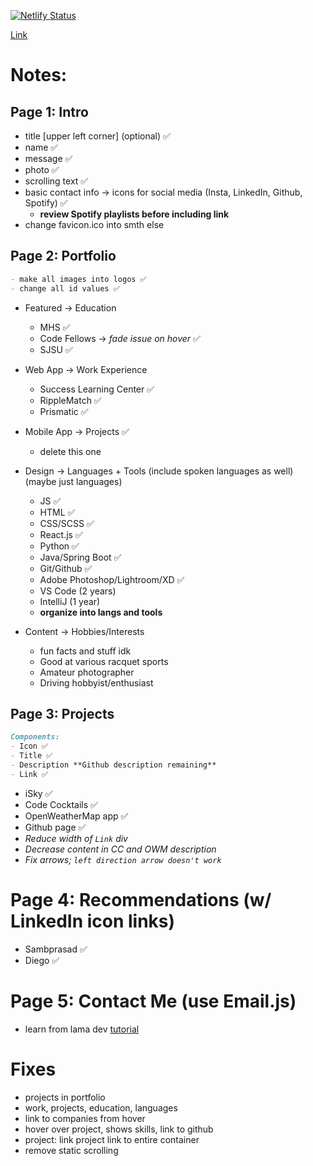 <!-- # Getting Started with Create React App

This project was bootstrapped with [Create React App](https://github.com/facebook/create-react-app).

## Available Scripts

In the project directory, you can run:

### `npm start`

Runs the app in the development mode.\
Open [http://localhost:3000](http://localhost:3000) to view it in your browser.

The page will reload when you make changes.\
You may also see any lint errors in the console.

### `npm test`

Launches the test runner in the interactive watch mode.\
See the section about [running tests](https://facebook.github.io/create-react-app/docs/running-tests) for more information.

### `npm run build`

Builds the app for production to the `build` folder.\
It correctly bundles React in production mode and optimizes the build for the best performance.

The build is minified and the filenames include the hashes.\
Your app is ready to be deployed!

See the section about [deployment](https://facebook.github.io/create-react-app/docs/deployment) for more information.

### `npm run eject`

**Note: this is a one-way operation. Once you `eject`, you can't go back!**

If you aren't satisfied with the build tool and configuration choices, you can `eject` at any time. This command will remove the single build dependency from your project.

Instead, it will copy all the configuration files and the transitive dependencies (webpack, Babel, ESLint, etc) right into your project so you have full control over them. All of the commands except `eject` will still work, but they will point to the copied scripts so you can tweak them. At this point you're on your own.

You don't have to ever use `eject`. The curated feature set is suitable for small and middle deployments, and you shouldn't feel obligated to use this feature. However we understand that this tool wouldn't be useful if you couldn't customize it when you are ready for it.

## Learn More

You can learn more in the [Create React App documentation](https://facebook.github.io/create-react-app/docs/getting-started).

To learn React, check out the [React documentation](https://reactjs.org/).

### Code Splitting

This section has moved here: [https://facebook.github.io/create-react-app/docs/code-splitting](https://facebook.github.io/create-react-app/docs/code-splitting)

### Analyzing the Bundle Size

This section has moved here: [https://facebook.github.io/create-react-app/docs/analyzing-the-bundle-size](https://facebook.github.io/create-react-app/docs/analyzing-the-bundle-size)

### Making a Progressive Web App

This section has moved here: [https://facebook.github.io/create-react-app/docs/making-a-progressive-web-app](https://facebook.github.io/create-react-app/docs/making-a-progressive-web-app)

### Advanced Configuration

This section has moved here: [https://facebook.github.io/create-react-app/docs/advanced-configuration](https://facebook.github.io/create-react-app/docs/advanced-configuration)

### Deployment

This section has moved here: [https://facebook.github.io/create-react-app/docs/deployment](https://facebook.github.io/create-react-app/docs/deployment)

### `npm run build` fails to minify

This section has moved here: [https://facebook.github.io/create-react-app/docs/troubleshooting#npm-run-build-fails-to-minify](https://facebook.github.io/create-react-app/docs/troubleshooting#npm-run-build-fails-to-minify) -->

[![Netlify Status](https://api.netlify.com/api/v1/badges/075cb6b3-5034-43fa-aec6-017a6518dcb5/deploy-status)](https://app.netlify.com/sites/anvayb/deploys)

[Link](anvayb.netlify.app)

# Notes:

<!-- make sure to cover main points from [this](https://jonathanlu.herokuapp.com/) -->

## Page 1: Intro
- title [upper left corner] (optional) ✅
- name ✅
- message ✅
- photo ✅
- scrolling text ✅
- basic contact info -> icons for social media (Insta, LinkedIn, Github, Spotify) ✅
  - **review Spotify playlists before including link**
- change favicon.ico into smth else
<!-- use healing from Lightroom to lessen face blemishes -->

## Page 2: Portfolio 
```md
- make all images into logos ✅
- change all id values ✅
```
- Featured -> Education
  - MHS ✅
  - Code Fellows -> _fade issue on hover_ ✅
  - SJSU ✅
- Web App -> Work Experience
  - Success Learning Center ✅
  - RippleMatch ✅
  - Prismatic ✅
- Mobile App -> Projects ✅
  - delete this one
 
- Design -> Languages + Tools (include spoken languages as well) (maybe just languages)
  - JS ✅
  - HTML ✅
  - CSS/SCSS ✅
  - React.js ✅
  - Python ✅
  - Java/Spring Boot ✅
  - Git/Github ✅
  - Adobe Photoshop/Lightroom/XD ✅
  - VS Code (2 years)
  - IntelliJ (1 year)
  - **organize into langs and tools**
- Content -> Hobbies/Interests
  - fun facts and stuff idk
  - Good at various racquet sports
  - Amateur photographer
  - Driving hobbyist/enthusiast

## Page 3: Projects
```md
Components: 
- Icon ✅
- Title ✅
- Description **Github description remaining**
- Link ✅
```
  - iSky ✅
  - Code Cocktails ✅
  - OpenWeatherMap app ✅
  - Github page ✅
  - _Reduce width of `Link` div_
  - _Decrease content in CC and OWM description_
  - _Fix arrows; `left direction arrow doesn't work`_
# Page 4: Recommendations (w/ LinkedIn icon links)
- Sambprasad ✅
- Diego ✅

# Page 5: Contact Me (use Email.js)
- learn from lama dev [tutorial](https://youtu.be/hQjlM-8C4Ps?t=2995)


# Fixes
- projects in portfolio
- work, projects, education, languages
- link to companies from hover
- hover over project, shows skills, link to github
- project: link project link to entire container
- remove static scrolling